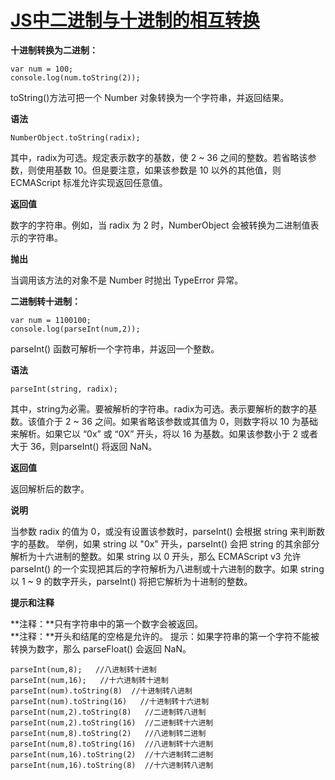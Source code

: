 # [JS中二进制与十进制的相互转换](https://www.cnblogs.com/bigsoft-185025529/p/10093112.html)

**十进制转换为二进制：**

```
var num = 100;
console.log(num.toString(2));
```

toString()方法可把一个 Number 对象转换为一个字符串，并返回结果。

**语法**

```
NumberObject.toString(radix);
```

其中，radix为可选。规定表示数字的基数，使 2 ~ 36 之间的整数。若省略该参数，则使用基数 10。但是要注意，如果该参数是 10 以外的其他值，则 ECMAScript 标准允许实现返回任意值。

**返回值**

数字的字符串。例如，当 radix 为 2 时，NumberObject 会被转换为二进制值表示的字符串。

**抛出**

当调用该方法的对象不是 Number 时抛出 TypeError 异常。

**二进制转十进制：**

```
var num = 1100100;
console.log(parseInt(num,2));
```

parseInt() 函数可解析一个字符串，并返回一个整数。

**语法**

```
parseInt(string, radix);
```

其中，string为必需。要被解析的字符串。radix为可选。表示要解析的数字的基数。该值介于 2 ~ 36 之间。如果省略该参数或其值为 0，则数字将以 10 为基础来解析。如果它以 “0x” 或 “0X” 开头，将以 16 为基数。如果该参数小于 2 或者大于 36，则parseInt() 将返回 NaN。

**返回值**

返回解析后的数字。

**说明**

当参数 radix 的值为 0，或没有设置该参数时，parseInt() 会根据 string 来判断数字的基数。
举例，如果 string 以 "0x" 开头，parseInt() 会把 string 的其余部分解析为十六进制的整数。如果 string 以 0 开头，那么 ECMAScript v3 允许 parseInt() 的一个实现把其后的字符解析为八进制或十六进制的数字。如果 string 以 1 ~ 9 的数字开头，parseInt() 将把它解析为十进制的整数。

**提示和注释**

**注释：**只有字符串中的第一个数字会被返回。	
**注释：**开头和结尾的空格是允许的。
提示：如果字符串的第一个字符不能被转换为数字，那么 parseFloat() 会返回 NaN。

```
parseInt(num,8);   //八进制转十进制
parseInt(num,16);   //十六进制转十进制
parseInt(num).toString(8)  //十进制转八进制
parseInt(num).toString(16)   //十进制转十六进制
parseInt(num,2).toString(8)   //二进制转八进制
parseInt(num,2).toString(16)  //二进制转十六进制
parseInt(num,8).toString(2)   //八进制转二进制
parseInt(num,8).toString(16)  //八进制转十六进制
parseInt(num,16).toString(2)  //十六进制转二进制
parseInt(num,16).toString(8)  //十六进制转八进制
```
